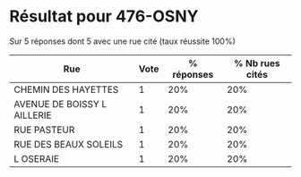 # Résultat pour 476-OSNY

Sur 5 réponses dont 5 avec une rue cité (taux réussite 100%)

| Rue | Vote | % réponses | % Nb rues cités|
|-----|------|------------|----------------|
| CHEMIN DES HAYETTES | 1 | 20% | 20%|
| AVENUE DE BOISSY L AILLERIE | 1 | 20% | 20%|
| RUE PASTEUR | 1 | 20% | 20%|
| RUE DES BEAUX SOLEILS | 1 | 20% | 20%|
| L OSERAIE | 1 | 20% | 20%|
